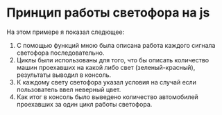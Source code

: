 # Принцип работы светофора на js

На этом примере я показал следющее:
1. С помощью функций мною была описана работа каждого сигнала светофора последовательно.
2. Циклы были использованы для того, что бы описать количество машин проехавших на какой либо свет (зеленый-красный), результаты выводил в консоль.
3. К каждому свету светофора указал условия на случай если пользователь ввел неверный цвет.
4. Как итог в консоль было выведено количество автомобилей проехавших за один цикл работы светофора.
